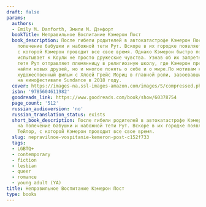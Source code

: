 ```yaml
---
draft: false
params:
  authors:
  - Emily M. Danforth, Эмили М. Дэнфорт
  bookTitle: Неправильное Воспитание Кэмерон Пост
  book_description: После гибели родителей в автокатастрофе Кэмерон Пост отдают на
    попечение бабушки и набожной тети Рут. Вскоре в их городке появляется Коули Тейлор,
    с которой Кэмерон проводит все свое время. Однако Кэмерон быстро понимает, что
    испытывает к Коули не просто дружеские чувства. Узнав об их запретных отношениях,
    тетя Рут отправляет племянницу в религиозную школу, где Кэмерон предстоит не только
    найти новых друзей, но и многое понять о себе и о мире.По мотивам книги снят одноименный
    художественный фильм с Хлоей Грейс Мориц в главной роли, завоевавший главный приз
    на кинофестивале Sundance в 2018 году.
  cover: https://images-na.ssl-images-amazon.com/images/S/compressed.photo.goodreads.com/books/1644399105i/60378754.jpg
  isbn: '9785604611982'
  goodreads_link: https://www.goodreads.com/book/show/60378754
  page_count: '512'
  russian_audioversion: 'no'
  russian_translation_status: exists
  short_book_description: После гибели родителей в автокатастрофе Кэмерон Пост отдают
    на попечение бабушки и набожной тети Рут. Вскоре в их городке появляется Коули
    Тейлор, с которой Кэмерон проводит все свое время.
  slug: nepravilnoe-vospitanie-kemeron-post-c152f733
  tags:
  - LGBTQ+
  - contemporary
  - fiction
  - lesbian
  - queer
  - romance
  - young adult (YA)
title: Неправильное Воспитание Кэмерон Пост
type: books
---
```

